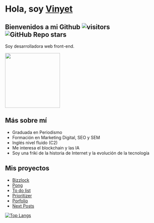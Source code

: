 # Hola, soy [Vinyet](https://www.linkedin.com/in/vinyetescribano/)

## Bienvenidos a mi Github ![visitors](https://visitor-badge.glitch.me/badge?page_id=${251380561}) ![GitHub Repo stars](https://img.shields.io/github/stars/vinyet/bizzlock?style=social)

Soy desarrolladora web front-end.

<img height="180em" src="https://github-readme-stats.vercel.app/api?username=Vinyet&show_icons=true&theme=dracula&hide_border=true&&count_private=true&include_all_commits=true" />

## Más sobre mí

- Graduada en Periodismo
- Formación en Marketing Digital, SEO y SEM
- Inglés nivel fluido (C2)
- Me interesa el blockchain y las IA
- Soy una friki de la historia de Internet y la evolución de la tecnología

## Mis proyectos

- [Bizzlock](https://github.com/Vinyet/bizzlock/tree/master/bizzlock-app)
- [Pong](https://github.com/Vinyet/pong/tree/master)
- [To do list](https://github.com/Vinyet/todotoday)
- [Prioritizer](https://github.com/Vinyet/prioritizer)
- [Porfolio](https://github.com/Vinyet/porfolio)
- [Next Posts](https://github.com/Vinyet/next-posts)

[![Top Langs](https://github-readme-stats.vercel.app/api/top-langs/?username=Vinyet&show_icons=true&theme=dracula&hide_border=true)](https://github.com/Vinyet/github-readme-stats)
